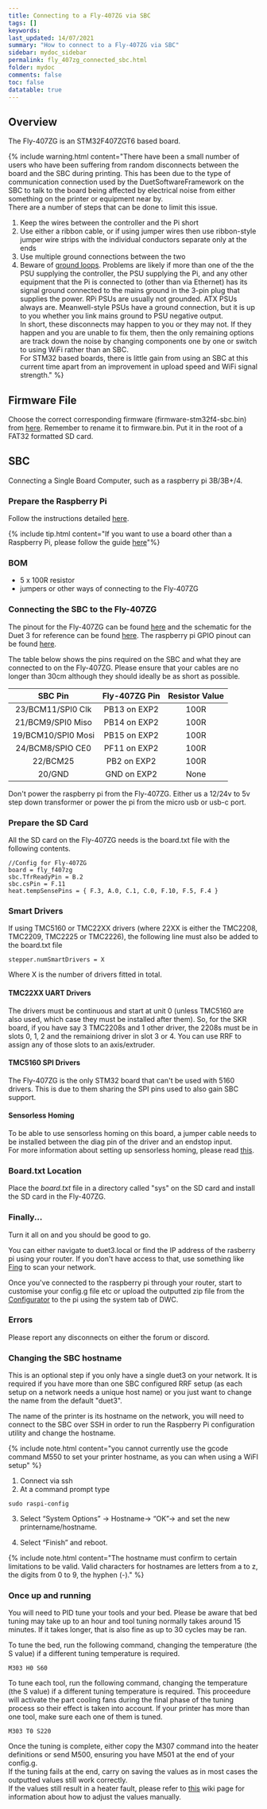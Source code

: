 ```yaml
---
title: Connecting to a Fly-407ZG via SBC
tags: []
keywords: 
last_updated: 14/07/2021
summary: "How to connect to a Fly-407ZG via SBC"
sidebar: mydoc_sidebar
permalink: fly_407zg_connected_sbc.html
folder: mydoc
comments: false
toc: false
datatable: true
---
```


## Overview

The Fly-407ZG is an STM32F407ZGT6 based board.

{% include warning.html content="There have been a small number of users who have been suffering from random disconnects between the board and the SBC during printing. This has been due to the type of communication connection used by the DuetSoftwareFramework on the SBC to talk to the board being affected by electrical noise from either something on the printer or equipment near by. <br/> There are a number of steps that can be done to limit this issue.<br/>
1. Keep the wires between the controller and the Pi short <br/>
2. Use either a ribbon cable, or if using jumper wires then use ribbon-style jumper wire strips with the individual conductors separate only at the ends <br/>
3. Use multiple ground connections between the two<br/>
4. Beware of [ground loops](https://duet3d.dozuki.com/Wiki/USB_ground_loops). Problems are likely if more than one of the the PSU supplying the controller, the PSU supplying the Pi, and any other equipment that the Pi is connected to (other than via Ethernet) has its signal ground connected to the mains ground in the 3-pin plug that supplies the power. RPi PSUs are usually not grounded. ATX PSUs always are. Meanwell-style PSUs have a ground connection, but it is up to you whether you link mains ground to PSU negative output.<br/>
In short, these disconnects may happen to you or they may not. If they happen and you are unable to fix them, then the only remaining options are track down the noise by changing components one by one or switch to using WiFi rather than an SBC.<br/>
For STM32 based boards, there is little gain from using an SBC at this current time apart from an improvement in upload speed and WiFi signal strength." %}

## Firmware File

Choose the correct corresponding firmware (firmware-stm32f4-sbc.bin) from [here](https://github.com/gloomyandy/RepRapFirmware/releases). Remember to rename it to firmware.bin. Put it in the root of a FAT32 formatted SD card.

## SBC

Connecting a Single Board Computer, such as a raspberry pi 3B/3B+/4.  

### Prepare the Raspberry Pi

Follow the instructions detailed [here](stm32_sbc.html).

{% include tip.html content="If you want to use a board other than a Raspberry Pi, please follow the guide [here](dsf_on_armbian.html)"%}

### BOM

* 5 x 100R resistor
* jumpers or other ways of connecting to the Fly-407ZG

### Connecting the SBC to the Fly-407ZG

The pinout for the Fly-407ZG can be found [here](https://github.com/FLYmaker/FLYF407ZG/blob/master/picture/Pin%20diagram.png) and the schematic for the Duet 3 for reference can be found [here](https://github.com/Duet3D/Duet3-Mainboard-6HC/blob/master/Duet3_Mainboard_v1.0/Duet3_MB_schematic_v1.0.pdf). The raspberry pi GPIO pinout can be found [here](https://www.google.com/search?q=raspberry+pi+gpio+pinout&rlz=1C1CHBD_en-GBGB889GB889&sxsrf=ALeKk01CVlA8N_CGAQqQGp-7_N3pXiV0LA:1586203613303&source=lnms&tbm=isch&sa=X&ved=2ahUKEwid56X3zNToAhXSURUIHX3IAnkQ_AUoAXoECA0QAw&biw=1920&bih=937). 

The table below shows the pins required on the SBC and what they are connected to on the Fly-407ZG. Please ensure that your cables are no longer than 30cm although they should ideally be as short as possible. 

<div class="datatable-begin"></div>

| SBC Pin       | Fly-407ZG Pin       | Resistor Value  |
| :-------------: |:-------------:| :---------------:|
| 23/BCM11/SPI0 Clk           | PB13 on EXP2          | 100R            |
| 21/BCM9/SPI0 Miso    | PB14 on EXP2         | 100R           |
| 19/BCM10/SPI0 Mosi   | PB15 on EXP2          | 100R             |
| 24/BCM8/SPIO CE0   | PF11 on EXP2          | 100R             |
| 22/BCM25  | PB2 on EXP2          | 100R             |
| 20/GND   | GND on EXP2          | None             |

<div class="datatable-end"></div>

Don't power the raspberry pi from the Fly-407ZG. Either us a 12/24v to 5v step down transformer or power the pi from the micro usb or usb-c port.

### Prepare the SD Card

All the SD card on the Fly-407ZG needs is the board.txt file with the following contents.

```
//Config for Fly-407ZG
board = fly_f407zg
sbc.TfrReadyPin = B.2
sbc.csPin = F.11
heat.tempSensePins = { F.3, A.0, C.1, C.0, F.10, F.5, F.4 }
```

### Smart Drivers

If using TMC5160 or TMC22XX drivers (where 22XX is either the TMC2208, TMC2209, TMC2225 or TMC2226), the following line must also be added to the board.txt file
```
stepper.numSmartDrivers = X
```
Where X is the number of drivers fitted in total.

#### TMC22XX UART Drivers

The drivers must be continuous and start at unit 0 (unless TMC5160 are also used, which case they must be installed after them). So, for the SKR board, if you have say 3 TMC2208s and 1 other driver, the 2208s must be in slots 0, 1, 2 and the remainiong driver in slot 3 or 4. You can use RRF to assign any of those slots to an axis/extruder. 

#### TMC5160 SPI Drivers

The Fly-407ZG is the only STM32 board that can't be used with 5160 drivers. This is due to them sharing the SPI pins used to also gain SBC support.

#### Sensorless Homing

To be able to use sensorless homing on this board, a jumper cable needs to be installed between the diag pin of the driver and an endstop input.  
For more information about setting up sensorless homing, please read [this](sensorless.html).  

### Board.txt Location

Place the *board.txt* file in a directory called "sys" on the SD card and install the SD card in the Fly-407ZG.   

### Finally...

Turn it all on and you should be good to go.

You can either navigate to duet3.local or find the IP address of the rasberry pi using your router. If you don't have access to that, use something like [Fing](https://www.fing.com/products/fing-desktop) to scan your network.

Once you've connected to the raspberry pi through your router, start to customise your config.g file etc or upload the outputted zip file from the [Configurator](https://teamgloomy.github.io/Configurator) to the pi using the system tab of DWC.

### Errors

Please report any  disconnects on either the forum or discord.

### Changing the SBC hostname

This is an optional step if you only have a single duet3 on your network. It is required if you have more than one SBC configured RRF setup (as each setup on a network needs a unique host name) or you just want to change the name from the default "duet3".

The name of the printer is its hostname on the network, you will need to connect to the SBC over SSH in order to run the Raspberry Pi configuration utility and change the hostname.

{% include note.html content="you cannot currently use the gcode command M550 to set your printer hostname, as you can when using a WiFI setup" %}

1. Connect via ssh
2. At a command prompt type
```
sudo raspi-config
```
3. Select “System Options” -> Hostname-> “OK”-> and set the new printername/hostname.

4. Select “Finish” and reboot.

{% include note.html content="The hostname must confirm to certain limitations to be valid. Valid characters for hostnames are letters from a to z, the digits from 0 to 9, the hyphen (-)." %}

### Once up and running

You will need to PID tune your tools and your bed. Please be aware that bed tuning may take up to an hour and tool tuning normally takes around 15 minutes. If it takes longer, that is also fine as up to 30 cycles may be ran.  

To tune the bed, run the following command, changing the temperature (the S value) if a different tuning temperature is required.  
```
M303 H0 S60
```  

To tune each tool, run the following command, changing the temperature (the S value) if a different tuning temperature is required. This proceedure will activate the part cooling fans during the final phase of the tuning process so their effect is taken into account. If your printer has more than one tool, make sure each one of them is tuned.  
```
M303 T0 S220
```

Once the tuning is complete, either copy the M307 command into the heater definitions or send M500, ensuring you have M501 at the end of your config.g.  
If the tuning fails at the end, carry on saving the values as in most cases the outputted values still work correctly.  
If the values still result in a heater fault, please refer to [this](https://duet3d.dozuki.com/Wiki/Tuning_the_heater_temperature_control#Section_Setting_the_model_parameters_manually) wiki page for information about how to adjust the values manually.  